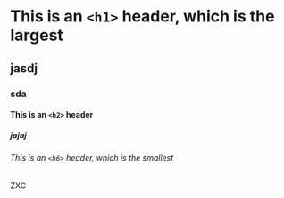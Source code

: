# This is an `<h1>` header, which is the largest
## jasdj
### sda 
#### This is an `<h2>` header
##### jajaj
###### This is an `<h6>` header, which is the smallest
ZXC
